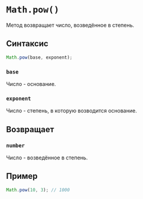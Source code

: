 # `Math.pow()`

Метод возвращает число, возведённое в степень.

## Синтаксис

```js
Math.pow(base, exponent);
```

### `base`

Число - основание.

### `exponent`

Число - степень, в которую возводится основание.

## Возвращает

### `number`

Число - возведённое в степень.

## Пример

```js
Math.pow(10, 3); // 1000
```
